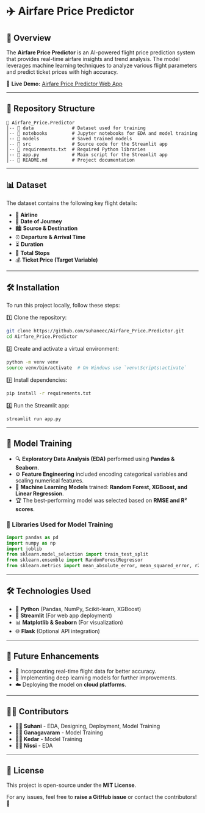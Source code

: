 # ✈️ Airfare Price Predictor

## 🌟 Overview
The **Airfare Price Predictor** is an AI-powered flight price prediction system that provides real-time airfare insights and trend analysis. The model leverages machine learning techniques to analyze various flight parameters and predict ticket prices with high accuracy.

🔗 **Live Demo:** [Airfare Price Predictor Web App](https://airfare-price-predictor.streamlit.app/)

---

## 📂 Repository Structure
```
📂 Airfare_Price.Predictor
│-- 📂 data              # Dataset used for training
│-- 📂 notebooks         # Jupyter notebooks for EDA and model training
│-- 📂 models            # Saved trained models
│-- 📂 src               # Source code for the Streamlit app
│-- 📜 requirements.txt  # Required Python libraries
│-- 📜 app.py            # Main script for the Streamlit app
│-- 📜 README.md         # Project documentation
```

---

## 📊 Dataset
The dataset contains the following key flight details:
- 🛫 **Airline**
- 📅 **Date of Journey**
- 🏙️ **Source & Destination**
- ⏰ **Departure & Arrival Time**
- ⏳ **Duration**
- 🛑 **Total Stops**
- 💰 **Ticket Price (Target Variable)**

---

## 🛠️ Installation
To run this project locally, follow these steps:

1️⃣ Clone the repository:
   ```bash
   git clone https://github.com/suhaneec/Airfare_Price.Predictor.git
   cd Airfare_Price.Predictor
   ```
2️⃣ Create and activate a virtual environment:
   ```bash
   python -m venv venv
   source venv/bin/activate  # On Windows use `venv\Scripts\activate`
   ```
3️⃣ Install dependencies:
   ```bash
   pip install -r requirements.txt
   ```
4️⃣ Run the Streamlit app:
   ```bash
   streamlit run app.py
   ```

---

## 🤖 Model Training
- 🔍 **Exploratory Data Analysis (EDA)** performed using **Pandas & Seaborn**.
- ⚙️ **Feature Engineering** included encoding categorical variables and scaling numerical features.
- 🚀 **Machine Learning Models** trained: **Random Forest, XGBoost, and Linear Regression**.
- 🏆 The best-performing model was selected based on **RMSE and R² scores**.

### 📌 Libraries Used for Model Training
```python
import pandas as pd
import numpy as np
import joblib
from sklearn.model_selection import train_test_split
from sklearn.ensemble import RandomForestRegressor
from sklearn.metrics import mean_absolute_error, mean_squared_error, r2_score
```

---

## 🛠️ Technologies Used
- 🐍 **Python** (Pandas, NumPy, Scikit-learn, XGBoost)
- 🎨 **Streamlit** (For web app deployment)
- 📊 **Matplotlib & Seaborn** (For visualization)
- 🌐 **Flask** (Optional API integration)

---

## 🚀 Future Enhancements
- 📡 Incorporating real-time flight data for better accuracy.
- 🧠 Implementing deep learning models for further improvements.
- ☁️ Deploying the model on **cloud platforms**.

---

## 👨‍💻 Contributors
- **👩‍💻 Suhani** - EDA, Designing, Deployment, Model Training
- **🧑‍💻 Ganagavaram** - Model Training
- **🧑‍💻 Kedar** - Model Training
- **👩‍💻 Nissi** - EDA

---

## 📜 License
This project is open-source under the **MIT License**.

For any issues, feel free to **raise a GitHub issue** or contact the contributors! 🚀

